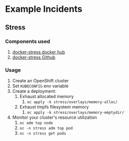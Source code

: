 # Example Incidents

## Stress

### Components used

1. [docker-stress docker hub](https://hub.docker.com/r/polinux/stress)
2. [docker-stress Github](https://github.com/pozgo/docker-stress)

### Usage

1. Create an OpenShift cluster
2. Set `KUBECONFIG` env variable
3. Create a deployment:
   1. Exhaust allocated memory
      1. `oc apply -k stress/overlays/memory-alloc/`
   2. Exhaust tmpfs filesystem memory
      1. `oc apply -k stress/overlays/memory-emptydir/`
4. Monitor your cluster's resource utilization
   1. `oc adm top node`
   2. `oc -n stress adm top pod`
   3. `oc -n stress get pods`